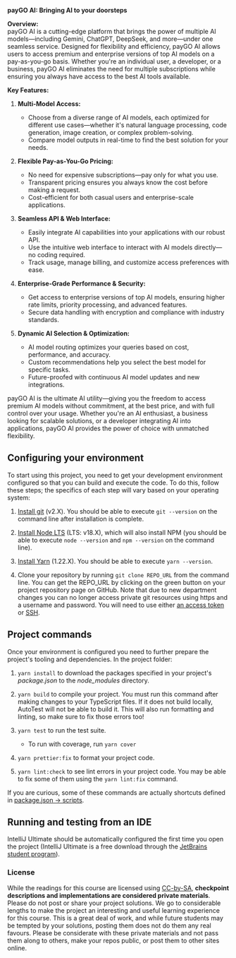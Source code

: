 **payGO AI: Bringing AI to your doorsteps**  

**Overview:**  
payGO AI is a cutting-edge platform that brings the power of multiple AI models—including Gemini, ChatGPT, DeepSeek, and more—under one seamless service. Designed for flexibility and efficiency, payGO AI allows users to access premium and enterprise versions of top AI models on a pay-as-you-go basis. Whether you're an individual user, a developer, or a business, payGO AI eliminates the need for multiple subscriptions while ensuring you always have access to the best AI tools available.  

**Key Features:**  

1. **Multi-Model Access:**  
   - Choose from a diverse range of AI models, each optimized for different use cases—whether it's natural language processing, code generation, image creation, or complex problem-solving.  
   - Compare model outputs in real-time to find the best solution for your needs.  

2. **Flexible Pay-as-You-Go Pricing:**  
   - No need for expensive subscriptions—pay only for what you use.  
   - Transparent pricing ensures you always know the cost before making a request.  
   - Cost-efficient for both casual users and enterprise-scale applications.  

3. **Seamless API & Web Interface:**  
   - Easily integrate AI capabilities into your applications with our robust API.  
   - Use the intuitive web interface to interact with AI models directly—no coding required.  
   - Track usage, manage billing, and customize access preferences with ease.  

4. **Enterprise-Grade Performance & Security:**  
   - Get access to enterprise versions of top AI models, ensuring higher rate limits, priority processing, and advanced features.  
   - Secure data handling with encryption and compliance with industry standards.  

5. **Dynamic AI Selection & Optimization:**  
   - AI model routing optimizes your queries based on cost, performance, and accuracy.  
   - Custom recommendations help you select the best model for specific tasks.  
   - Future-proofed with continuous AI model updates and new integrations.  

payGO AI is the ultimate AI utility—giving you the freedom to access premium AI models without commitment, at the best price, and with full control over your usage. Whether you're an AI enthusiast, a business looking for scalable solutions, or a developer integrating AI into applications, payGO AI provides the power of choice with unmatched flexibility.

## Configuring your environment

To start using this project, you need to get your development environment configured so that you can build and execute the code.
To do this, follow these steps; the specifics of each step will vary based on your operating system:

1. [Install git](https://git-scm.com/downloads) (v2.X). You should be able to execute `git --version` on the command line after installation is complete.

1. [Install Node LTS](https://nodejs.org/en/download/) (LTS: v18.X), which will also install NPM (you should be able to execute `node --version` and `npm --version` on the command line).

1. [Install Yarn](https://yarnpkg.com/en/docs/install) (1.22.X). You should be able to execute `yarn --version`.

1. Clone your repository by running `git clone REPO_URL` from the command line. You can get the REPO_URL by clicking on the green button on your project repository page on GitHub. Note that due to new department changes you can no longer access private git resources using https and a username and password. You will need to use either [an access token](https://help.github.com/en/github/authenticating-to-github/creating-a-personal-access-token-for-the-command-line) or [SSH](https://help.github.com/en/github/authenticating-to-github/adding-a-new-ssh-key-to-your-github-account).

## Project commands

Once your environment is configured you need to further prepare the project's tooling and dependencies.
In the project folder:

1. `yarn install` to download the packages specified in your project's *package.json* to the *node_modules* directory.

1. `yarn build` to compile your project. You must run this command after making changes to your TypeScript files. If it does not build locally, AutoTest will not be able to build it. This will also run formatting and linting, so make sure to fix those errors too!

1. `yarn test` to run the test suite.
    - To run with coverage, run `yarn cover`

1. `yarn prettier:fix` to format your project code.

1. `yarn lint:check` to see lint errors in your project code. You may be able to fix some of them using the `yarn lint:fix` command.


If you are curious, some of these commands are actually shortcuts defined in [package.json -> scripts](./package.json).

## Running and testing from an IDE

IntelliJ Ultimate should be automatically configured the first time you open the project (IntelliJ Ultimate is a free download through the [JetBrains student program](https://www.jetbrains.com/community/education/#students/)).

### License

While the readings for this course are licensed using [CC-by-SA](https://creativecommons.org/licenses/by-sa/3.0/), **checkpoint descriptions and implementations are considered private materials**. Please do not post or share your project solutions. We go to considerable lengths to make the project an interesting and useful learning experience for this course. This is a great deal of work, and while future students may be tempted by your solutions, posting them does not do them any real favours. Please be considerate with these private materials and not pass them along to others, make your repos public, or post them to other sites online.
